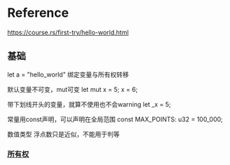 # Reference
https://course.rs/first-try/hello-world.html

## 基础
let a = "hello_world" 绑定变量与所有权转移

默认变量不可变，mut可变
let mut x = 5;
x = 6;

带下划线开头的变量，就算不使用也不会warning
let _x = 5;

常量用const声明，可以声明在全局范围
const MAX_POINTS: u32 = 100_000;

数值类型
浮点数只是近似，不能用于判等

### [所有权](https://course.rs/basic/ownership/ownership.html)
